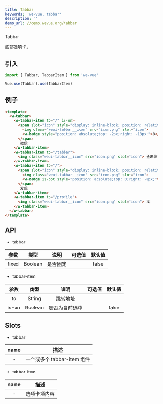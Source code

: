 ```yaml
---
title: Tabbar
keywords: 'we-vue, tabbar'
description: ''
demo_url: //demo.wevue.org/tabbar
---
```


Tabbar

底部选项卡。

## 引入

```js
import { Tabbar, TabbarItem } from 'we-vue'

Vue.use(Tabbar).use(TabbarItem)
```

## 例子

```html
<template>
  <w-tabbar>
    <w-tabbar-item to="/" is-on>
      <span slot="icon" style="display: inline-block; position: relative;">
        <img class="weui-tabbar__icon" src="icon.png" slot="icon">
        <w-badge style="position: absolute;top: -2px;right: -13px;">8</w-badge>
      </span>
       微信
    </w-tabbar-item>
    <w-tabbar-item to="/tabbar">
      <img class="weui-tabbar__icon" src="icon.png" slot="icon"> 通讯录
    </w-tabbar-item>
    <w-tabbar-item to="/">
      <span slot="icon" style="display: inline-block; position: relative;">
        <img class="weui-tabbar__icon" src="icon.png" slot="icon">
        <w-badge is-dot style="position: absolute;top: 0;right: -6px;">8</w-badge>
      </span>
       发现
    </w-tabbar-item>
    <w-tabbar-item to="/profile">
      <img class="weui-tabbar__icon" src="icon.png" slot="icon"> 我
    </w-tabbar-item>
  </w-tabbar>
</template>
```

## API

- tabbar

|   参数   |   类型    |   说明   | 可选值  |  默认值  |
| :----: | :-----: | :----: | :--: | :---: |
| fixed  | Boolean  |  是否固定   |      |   false    |

- tabbar-item

|   参数   |   类型    |   说明   | 可选值  |  默认值  |
| :----: | :-----: | :----: | :--: | :---: |
| to  | String  |  跳转地址   |      |       |
| is-on  | Boolean  |  是否为当前选中   |      |   false    |

## Slots

- tabbar

|   name   |   描述    |
| :----: | :-----: |
| -  | 一个或多个 tabbar-item 组件  |

- tabbar-item

|   name   |   描述    |
| :----: | :-----: |
| -  | 选项卡项内容  |
